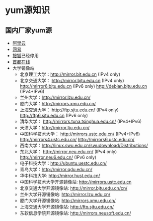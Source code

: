 # yum源知识
## 国内厂家yum源
- [阿里云](http://mirrors.aliyun.com)
- [网易](http://mirrors.163.com/)
- [搜狐](http://mirrors.sohu.com/)已经停用
- [首都在线](http://mirrors.yun-idc.com)
- 大学镜像站
  - 北京理工大学：http://mirror.bit.edu.cn (IPv4 only)
  - 北京交通大学：
    http://mirror.bjtu.edu.cn (IPv4 only)
    http://mirror6.bjtu.edu.cn (IPv6 only)
    http://debian.bjtu.edu.cn (IPv4+IPv6)
  - 兰州大学：http://mirror.lzu.edu.cn/
  - 厦门大学：http://mirrors.xmu.edu.cn/
  - 上海交通大学：
    http://ftp.sjtu.edu.cn/ (IPv4 only)
    http://ftp6.sjtu.edu.cn (IPv6 only)
  - 清华大学：
    http://mirrors.tuna.tsinghua.edu.cn/ (IPv4+IPv6)
  - 天津大学：http://mirror.tju.edu.cn/
  - 中国科学技术大学：
    http://mirrors.ustc.edu.cn/ (IPv4+IPv6)
    http://mirrors4.ustc.edu.cn/
    http://mirrors6.ustc.edu.cn/
  - 西南大学：http://linux.swu.edu.cn/swudownload/Distributions/
  - 东北大学：
  http://mirror.neu.edu.cn/ (IPv4 only)
  http://mirror.neu6.edu.cn/ (IPv6 only)
  - 电子科技大学：http://ubuntu.uestc.edu.cn/
  - 青岛大学：http://mirror.qdu.edu.cn/
  - 华中科技大学: http://mirror.hust.edu.cn/
  - 中国科学技术大学开源镜像站: http://mirrors.ustc.edu.cn
  - 北京交通大学开源镜像站: http://mirror.bjtu.edu.cn/cn/
  - 兰州大学开源镜像站: http://mirror.lzu.edu.cn/
  - 厦门大学开源镜像站: http://mirrors.xmu.edu.cn/
  - 上海交通大学开源镜像站: http://ftp.sjtu.edu.cn/
  - 东软信息学院开源镜像站: http://mirrors.neusoft.edu.cn/

